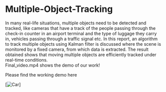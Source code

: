 # Multiple-Object-Tracking
In many real-life situations, multiple objects need to be detected and tracked, like cameras that
have a track of the people passing through the check-in counter in an airport terminal and the
type of luggage they carry in, vehicles passing through a traffic signal etc. In this report, an
algorithm to track multiple objects using Kalman filter is discussed where the scene is monitored
by a fixed camera, from which data is extracted. The result obtained shows that moving multiple
objects are efficiently tracked under real-time conditions. <br>
Final_video.mp4 shows the demo of our work!

Please find the working demo here

[![Car](https://github.com/fatwir/Multiple-Object-Tracking/assets/81345858/d1fb8708-3fbe-4fef-af7e-dea6eccc28c5)]

